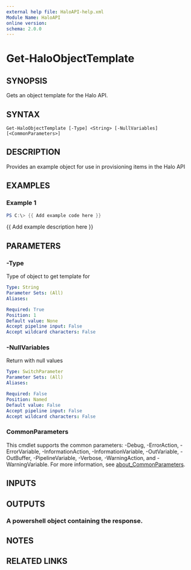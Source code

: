 ```yaml
---
external help file: HaloAPI-help.xml
Module Name: HaloAPI
online version:
schema: 2.0.0
---
```


# Get-HaloObjectTemplate

## SYNOPSIS
Gets an object template for the Halo API.

## SYNTAX

```
Get-HaloObjectTemplate [-Type] <String> [-NullVariables] [<CommonParameters>]
```

## DESCRIPTION
Provides an example object for use in provisioning items in the Halo API

## EXAMPLES

### Example 1
```powershell
PS C:\> {{ Add example code here }}
```

{{ Add example description here }}

## PARAMETERS

### -Type
Type of object to get template for

```yaml
Type: String
Parameter Sets: (All)
Aliases:

Required: True
Position: 1
Default value: None
Accept pipeline input: False
Accept wildcard characters: False
```

### -NullVariables
Return with null values

```yaml
Type: SwitchParameter
Parameter Sets: (All)
Aliases:

Required: False
Position: Named
Default value: False
Accept pipeline input: False
Accept wildcard characters: False
```

### CommonParameters
This cmdlet supports the common parameters: -Debug, -ErrorAction, -ErrorVariable, -InformationAction, -InformationVariable, -OutVariable, -OutBuffer, -PipelineVariable, -Verbose, -WarningAction, and -WarningVariable. For more information, see [about_CommonParameters](http://go.microsoft.com/fwlink/?LinkID=113216).

## INPUTS

## OUTPUTS

### A powershell object containing the response.
## NOTES

## RELATED LINKS
